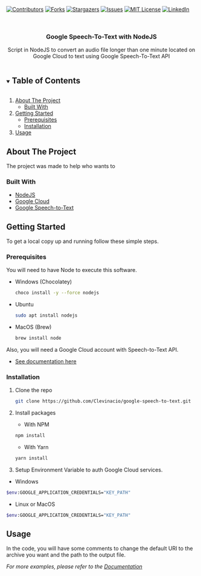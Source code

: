 <!--
*** Thanks for checking out the Best-README-Template. If you have a suggestion
*** that would make this better, please fork the repo and create a pull request
*** or simply open an issue with the tag "enhancement".
*** Thanks again! Now go create something AMAZING! :D
***
***
***
*** To avoid retyping too much info. Do a search and replace for the following:
*** github_username, repo_name, twitter_handle, email, project_title, project_description
-->



<!-- PROJECT SHIELDS -->
<!--
*** I'm using markdown "reference style" links for readability.
*** Reference links are enclosed in brackets [ ] instead of parentheses ( ).
*** See the bottom of this document for the declaration of the reference variables
*** for contributors-url, forks-url, etc. This is an optional, concise syntax you may use.
*** https://www.markdownguide.org/basic-syntax/#reference-style-links
-->
[![Contributors][contributors-shield]][contributors-url]
[![Forks][forks-shield]][forks-url]
[![Stargazers][stars-shield]][stars-url]
[![Issues][issues-shield]][issues-url]
[![MIT License][license-shield]][license-url]
[![LinkedIn][linkedin-shield]][linkedin-url]



<!-- PROJECT LOGO -->
<br />
<p align="center">

  <h3 align="center">Google Speech-To-Text with NodeJS</h3>

  <p align="center">
    Script in NodeJS to convert an audio file longer than one minute located on Google Cloud to text using Google Speech-To-Text API
    <br />
  </p>
</p>



<!-- TABLE OF CONTENTS -->
<details open="open">
  <summary><h2 style="display: inline-block">Table of Contents</h2></summary>
  <ol>
    <li>
      <a href="#about-the-project">About The Project</a>
      <ul>
        <li><a href="#built-with">Built With</a></li>
      </ul>
    </li>
    <li>
      <a href="#getting-started">Getting Started</a>
      <ul>
        <li><a href="#prerequisites">Prerequisites</a></li>
        <li><a href="#installation">Installation</a></li>
      </ul>
    </li>
    <li><a href="#usage">Usage</a></li>
  </ol>
</details>



<!-- ABOUT THE PROJECT -->
## About The Project

The project was made to help who wants to 


### Built With

* [NodeJS](https://nodejs.org/en/)
* [Google Cloud](https://cloud.google.com/)
* [Google Speech-to-Text](https://cloud.google.com/speech-to-text)



<!-- GETTING STARTED -->
## Getting Started

To get a local copy up and running follow these simple steps.

### Prerequisites

You will need to have Node to execute this software.
* Windows (Chocolatey)
  ```sh
  choco install -y --force nodejs
  ```

* Ubuntu
  ```sh
  sudo apt install nodejs
  ```

* MacOS (Brew)
  ```sh
  brew install node
  ```

Also, you will need a Google Cloud account with Speech-to-Text API.
* [See documentation here](https://cloud.google.com/speech-to-text)
### Installation

1. Clone the repo
   ```sh
   git clone https://github.com/Clevinacio/google-speech-to-text.git
   ```
2. Install packages
   * With NPM
   ```sh
   npm install
   ```

   * With Yarn
   ```sh
   yarn install
   ```
 3. Setup Environment Variable to auth Google Cloud services.
  * Windows 
   ```sh
   $env:GOOGLE_APPLICATION_CREDENTIALS="KEY_PATH"
   ```
  * Linux or MacOS
   ```sh
   $env:GOOGLE_APPLICATION_CREDENTIALS="KEY_PATH"
   ```
<!-- USAGE EXAMPLES -->
## Usage

In the code, you will have some comments to change the default URI to the archive you want and the path to the output file.

_For more examples, please refer to the [Documentation](https://example.com)_





<!-- MARKDOWN LINKS & IMAGES -->
<!-- https://www.markdownguide.org/basic-syntax/#reference-style-links -->
[contributors-shield]: https://img.shields.io/github/contributors/Clevinacio/google-speech-to-text.svg?style=for-the-badge
[contributors-url]: https://github.com/Clevinacio/google-speech-to-text/graphs/contributors
[forks-shield]: https://img.shields.io/github/forks/Clevinacio/google-speech-to-text.svg?style=for-the-badge
[forks-url]: https://github.com/Clevinacio/google-speech-to-text/network/members
[stars-shield]: https://img.shields.io/github/stars/Clevinacio/google-speech-to-text.svg?style=for-the-badge
[stars-url]: https://github.com/Clevinacio/google-speech-to-text/stargazers
[issues-shield]: https://img.shields.io/github/issues/Clevinacio/google-speech-to-text.svg?style=for-the-badge
[issues-url]: https://github.com/Clevinacio/google-speech-to-text/issues
[license-shield]: https://img.shields.io/github/license/Clevinacio/google-speech-to-text.svg?style=for-the-badge
[license-url]: https://github.com/Clevinacio/google-speech-to-text/blob/master/LICENSE.txt
[linkedin-shield]: https://img.shields.io/badge/-LinkedIn-black.svg?style=for-the-badge&logo=linkedin&colorB=555
[linkedin-url]: https://linkedin.com/in/cleverton-inácio-053179198/